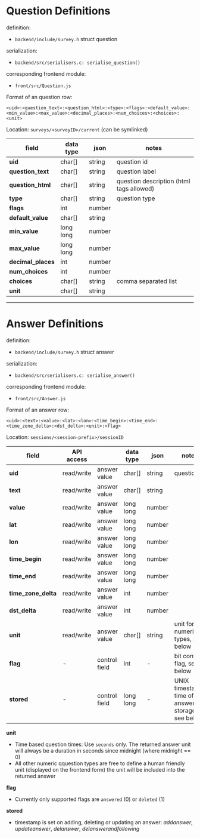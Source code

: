 
# Question Definitions

definition:

 * `backend/include/survey.h` struct question

serialization:

 * `backend/src/serialisers.c: serialise_question()`

corresponding frontend module:

* `front/src/Question.js`

Format of an question row:

```csv
<uid>:<question_text>:<question_html>:<type>:<flags>:<default_value>:<min_value>:<max_value>:<decimal_places>:<num_choices>:<choices>:<unit>
```
Location: `surveys/<surveyID>/current` (can be symlinked)

| field              | data type | json   | notes       |
| ---                | ---       | ---    | ---         |
| **uid**            | char[]    | string | question id |
| **question_text**  | char[]    | string | question label |
| **question_html**  | char[]    | string | question description (html tags allowed) |
| **type**           | char[]    | string | question type |
| **flags**          | int       | number |             |
| **default_value**  | char[]    | string |             |
| **min_value**      | long long | number |             |
| **max_value**      | long long | number |             |
| **decimal_places** | int       | number |             |
| **num_choices**    | int       | number |             |
| **choices**        | char[]    | string | comma separated list |
| **unit**           | char[]    | string |             |

---

# Answer Definitions

definition:

 * `backend/include/survey.h` struct answer

serialization:

* `backend/src/serialisers.c: serialise_answer()`

corresponding frontend module:

* `front/src/Answer.js`


Format of an answer row:

```csv
<uid>:<text>:<value>:<lat>:<lon>:<time_begin>:<time_end>:<time_zone_delta>:<dst_delta>:<unit>:<flag>
```

Location: `sessions/<session-prefix>/sessionID`

| field                 | API access |               | data type | json   | notes       |
| ---                   | ---        | ---           | ---       | ---    | ---         |
| **uid**               | read/write | answer value  | char[]    | string | question id |
| **text**              | read/write | answer value  | char[]    | string |             |
| **value**             | read/write | answer value  | long long | number |             |
| **lat**               | read/write | answer value  | long long | number |             |
| **lon**               | read/write | answer value  | long long | number |             |
| **time_begin**        | read/write | answer value  | long long | number |             |
| **time_end**          | read/write | answer value  | long long | number |             |
| **time_zone_delta**   | read/write | answer value  | int       | number |             |
| **dst_delta**         | read/write | answer value  | int       | number |             |
| **unit**              | read/write | answer value  | char[]    | string | unit for numeric types, see below   |
| **flag**              | -          | control field | int       | -      | bit control flag, see below |
| **stored**            | -          | control field | long long | -      | UNIX timestamp, time of answer storage, see below |

**unit**

 - Time based question times: Use `seconds` only. The returned answer unit will always be a duration in seconds since midnight (where midnight == 0)
 - All other numeric qquestion types are free to define a human friendly unit (displayed on the frontend form) the unit will be included into the returned answer

**flag**

- Currently only supported flags are `answered` (0) or `deleted` (1)

**stored**

- timestamp is set on adding, deleting or updating an answer: *addanswer*, *updateanswer*, *delanswer*, *delanswerandfollowing*
